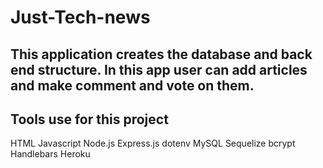 # Just-Tech-news

## This application creates the database and back end structure. In this app user can add articles and make comment and vote on them.

##  Tools use for this project

HTML
Javascript
Node.js
Express.js
dotenv
MySQL
Sequelize
bcrypt
Handlebars
Heroku
